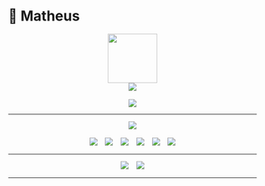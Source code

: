 # :white_square_button:	 Matheus

<div align="center">
  <img src="https://media0.giphy.com/media/0lfqHNZwWM1hOvJ9CX/giphy.gif?cid=ecf05e472fc4lxy84q5rskjx8x3wt6zifnykhnesaqoczbro&rid=giphy.gif&ct=s" width="100"/>
</div>

<div align="center">
   <img src="https://github-readme-stats-matheushenriqueferreira.vercel.app/api/top-langs/?username=matheushenriqueferreira&locale=pt-BR&exclude_repo=github-readme-stats&layout=compact&theme=dark#gh-dark-mode-only" />  
</div>
<br>
<div align="center">
   <img src="https://streak-stats.demolab.com?user=matheushenriqueferreira&theme=dark&locale=pt_BR&mode=weekly" />  
</div>

<hr>

<div align="center"> 
  <img src="https://shields.io/badge/VS CODE-000000?&style=for-the-badge&logo=visualstudiocode" />
</div>

<br>

<div align="center">
  <img src="https://shields.io/badge/HTML-000000?&style=for-the-badge&logo=html5" />
  &nbsp&nbsp
  <img src="https://shields.io/badge/CSS-000000?&style=for-the-badge&logo=css3" />
  &nbsp&nbsp
  <img src="https://shields.io/badge/JAVASCRIPT-000000?&style=for-the-badge&logo=javascript" />
  &nbsp&nbsp
  <img src="https://shields.io/badge/TYPESCRIPT-000000?&style=for-the-badge&logo=typescript" />
  &nbsp&nbsp
  <img src="https://shields.io/badge/VITE-REACT-000000?&style=for-the-badge&logo=vite&labelColor=141414" />
  &nbsp&nbsp
  <img src="https://shields.io/badge/EXPO-REACT NATIVE-000000?&style=for-the-badge&logo=expo&labelColor=141414" />
</div>

<hr>

<div align="center"> 
  <img src="https://shields.io/badge/INTELLIJ IDEA-000000?&style=for-the-badge&logo=intellijidea" />
  &nbsp&nbsp
  <img src="https://shields.io/badge/SPRING-JAVA-000000?&style=for-the-badge&logo=spring&labelColor=141414&?logoWidth=80" />
</div>

<hr>




